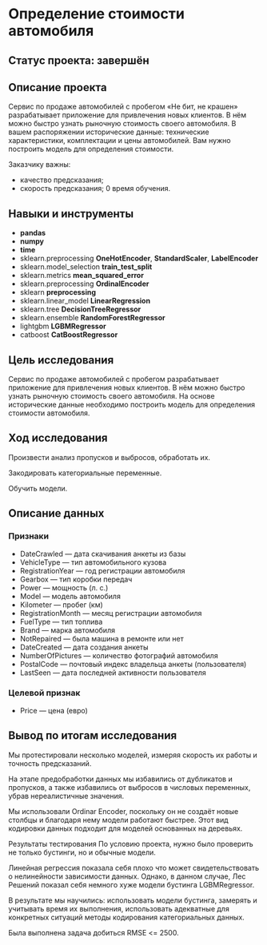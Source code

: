 # Определение стоимости автомобиля

## Статус проекта: завершён

## Описание проекта

Сервис по продаже автомобилей с пробегом «Не бит, не крашен» разрабатывает приложение для привлечения новых клиентов. В нём можно быстро узнать рыночную стоимость своего автомобиля. В вашем распоряжении исторические данные: технические характеристики, комплектации и цены автомобилей. Вам нужно построить модель для определения стоимости.

Заказчику важны:

- качество предсказания;
- скорость предсказания;
0 время обучения.

## Навыки и инструменты

- **pandas**
- **numpy**
- **time**
- sklearn.preprocessing **OneHotEncoder**, **StandardScaler**, **LabelEncoder**
- sklearn.model_selection  **train_test_split**
- sklearn.metrics   **mean_squared_error**
- sklearn.preprocessing   **OrdinalEncoder**
- sklearn  **preprocessing**
- sklearn.linear_model  **LinearRegression**
- sklearn.tree  **DecisionTreeRegressor**
- sklearn.ensemble  **RandomForestRegressor**
- lightgbm  **LGBMRegressor**
- catboost  **CatBoostRegressor**

## Цель исследования

Сервис по продаже автомобилей с пробегом  разрабатывает приложение для привлечения новых клиентов. В нём можно быстро узнать рыночную стоимость своего автомобиля. На основе исторические данные необходимо построить модель для определения стоимости автомобиля.

## Ход исследования

Произвести анализ пропусков и выбросов, обработать их. 

Закодировать категориальные переменные. 

Обучить модели. 

## Описание данных

### Признаки
- DateCrawled — дата скачивания анкеты из базы
- VehicleType — тип автомобильного кузова
- RegistrationYear — год регистрации автомобиля
- Gearbox — тип коробки передач
- Power — мощность (л. с.)
- Model — модель автомобиля
- Kilometer — пробег (км)
- RegistrationMonth — месяц регистрации автомобиля
- FuelType — тип топлива
- Brand — марка автомобиля
- NotRepaired — была машина в ремонте или нет
- DateCreated — дата создания анкеты
- NumberOfPictures — количество фотографий автомобиля
- PostalCode — почтовый индекс владельца анкеты (пользователя)
- LastSeen — дата последней активности пользователя
### Целевой признак
- Price — цена (евро)

## Вывод по итогам исследования

Мы протестировали несколько моделей, измеряя скорость их работы и точность предсказаний.

На этапе предобработки данных мы избавились от дубликатов и пропусков, а также избавились от выбросов в числовых переменных, убрав нереалистичные значения.

Мы использовали Ordinar Encoder, поскольку он не создаёт новые столбцы и благодаря нему модели работают быстрее. Этот вид кодировки данных подходит для моделей основанных на деревьях.

Результаты тестирования По условию проекта, нужно было проверить не только бустинги, но и обычные модели.

Линейная регрессия показала себя плохо что может свидетельствовать о нелинейности зависимости данных. Однако, в данном случае, Лес Решений показал себя немного хуже модели бустинга LGBMRegressor.

В результате мы научились: использовать модели бустинга, замерять и учитывать время их выполнения, использовать адекватные для конкретных ситуаций методы кодирования категориальных данных.

Была выполнена задача добиться RMSE <= 2500.
